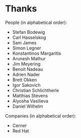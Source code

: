 
Thanks
======

People (in alphabetical order):
  - Stefan Bodewig
  - Carl Hasselskog
  - Sam James
  - Simon Legner
  - Konstantinos Margaritis
  - Arunesh Mathur
  - Jim Meyering
  - Benoit Nadeau
  - Adrien Nader
  - Brett Okken
  - Igor Sakovich
  - Christian Schlichtherle
  - Matthias Stevens
  - Alyosha Vasilieva
  - Daniel Wilhelm

Companies (in alphabetical order):
  - Cerner
  - Red Hat


